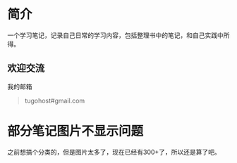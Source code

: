 # 简介
一个学习笔记，记录自己日常的学习内容，包括整理书中的笔记，和自己实践中所得。

## 欢迎交流

我的邮箱
> tugohost#gmail.com

# 部分笔记图片不显示问题
之前想搞个分类的，但是图片太多了，现在已经有300+了，所以还是算了吧。